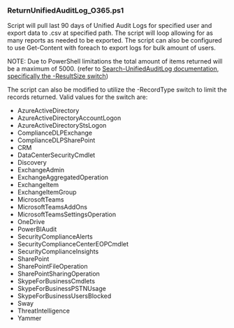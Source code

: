 ### ReturnUnifiedAuditLog_O365.ps1
Script will pull last 90 days of Unified Audit Logs for specified user and export data to .csv at specified path. The script will loop allowing for as many reports as needed to be exported. 
The script can also be configured to use Get-Content with foreach to export logs for bulk amount of users.

NOTE: Due to PowerShell limitations the total amount of items returned will be a maximum of 5000. 
(refer to [Search-UnifiedAuditLog documentation, specifically the -ResultSize switch](https://docs.microsoft.com/en-us/powershell/module/exchange/policy-and-compliance-audit/search-unifiedauditlog?view=exchange-ps))

The script can also be modified to utilize the -RecordType switch to limit the records returned. Valid values for the switch are:

- AzureActiveDirectory
- AzureActiveDirectoryAccountLogon
- AzureActiveDirectoryStsLogon
- ComplianceDLPExchange
- ComplianceDLPSharePoint
- CRM
- DataCenterSecurityCmdlet
- Discovery
- ExchangeAdmin
- ExchangeAggregatedOperation
- ExchangeItem
- ExchangeItemGroup
- MicrosoftTeams
- MicrosoftTeamsAddOns
- MicrosoftTeamsSettingsOperation
- OneDrive
- PowerBIAudit
- SecurityComplianceAlerts
- SecurityComplianceCenterEOPCmdlet
- SecurityComplianceInsights
- SharePoint
- SharePointFileOperation
- SharePointSharingOperation
- SkypeForBusinessCmdlets
- SkypeForBusinessPSTNUsage
- SkypeForBusinessUsersBlocked
- Sway
- ThreatIntelligence
- Yammer
